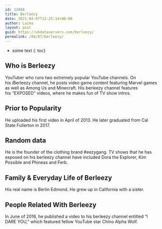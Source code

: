 ```yaml
---
id: 12868
title: Berleezy
date: 2021-04-07T12:25:14+00:00
author: Laima
layout: post
guid: https://ukdataservers.com/berleezy/
permalink: /04/07/berleezy/
---
```


* some text
{: toc}


## Who is Berleezy
                  
                  
                  
YouTuber who runs two extremely popular YouTube channels. On his iBerleezy channel, he posts video game content featuring Marvel games as well as Among Us and Minecraft. His berleezy channel features his &#8220;EXPOSED&#8221; videos, where he makes fun of TV show intros. 
                  
              
            
              
            
                
                
                
## Prior to Popularity
                  
                  
                  
He uploaded his first video in April of 2013. He later graduated from Cal State Fullerton in 2017. 
                  
              
            
              
            
                
                
                
## Random data
                  
                  
                  
He is the founder of the clothing brand #eezygang. TV shows that he has exposed on his berleezy channel have included Dora the Explorer, Kim Possible and Phineas and Ferb. 
                  
              
            
              
            
                
                
                
## Family & Everyday Life of Berleezy
                  
                  
                  
His real name is Berlin Edmond. He grew up in California with a sister.
                  
              
            
              
            
                
                
                
## People Related With Berleezy
                  
                  
                  
In June of 2016, he published a video to his berleezy channel entitled &#8220;I DARE YOU,&#8221; which featured fellow YouTube star Chino Alpha Wolf. 
                  
              
            
              
            
                
              
            
              
              
            
            
              
            
          
          
          